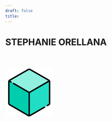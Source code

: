 ```yaml
---
draft: false
title:
---
```

# STEPHANIE ORELLANA

<br></br>
<!-- Include the typeit -->
<script src="https://cdn.jsdelivr.net/npm/typeit@7.0.4/dist/typeit.min.js"></script>

<!-- Include the polyfill -->
<script src="https://cdn.rawgit.com/web-animations/web-animations-js/2.2.2/web-animations.min.js"></script>

<!-- Include Animatelo -->
<script src="https://cdn.rawgit.com/gibbok/animatelo/1.0.3/dist/animatelo.min.js"></script>

<a href="/post/"><img id="cube" src="images_index/cube.png" width=150>
<br></br>


<!-- Animate! -->
<script>
var options = {
  duration: 3000,
  fill: 'both'
};
    window.animatelo.jackInTheBox('#cube', options);
</script>


<p class="multipleStrings" style = "font-family:Lucida Console, monospace;font-size:16px;font-weight: 600;"></p>


<script>
  new TypeIt(".multipleStrings", {
    strings: ["ciencia_de_datos_en_espanol"],
    breakLines: false,
    loop: false,
    speed: 100
  }).go();
</script> 